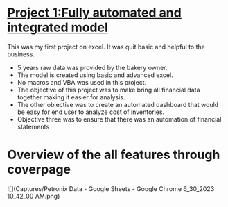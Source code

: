 
# [Project 1:Fully automated and integrated model](https://docs.google.com/spreadsheets/d/1VDj_TUVYIETJ8450qMmA0BffQf45tqBl7VpNRHaQFgM/edit#gid=0)
This was my first project on excel. It was quit basic and helpful to the business.
-	5 years raw data was provided by the bakery owner. 
-	The model is created using basic and advanced excel. 
-	No macros and VBA was used in this project. 
-	The objective of this project was to make bring all financial data together making it easier for analysis. 
-	The other objective was to create an automated dashboard that would be easy for end user to analyze cost of inventories. 
-	Objective three was to ensure that there was an automation of financial statements

# Overview of the all features through coverpage

![](Captures/Petronix Data - Google Sheets - Google Chrome 6_30_2023 10_42_00 AM.png)
